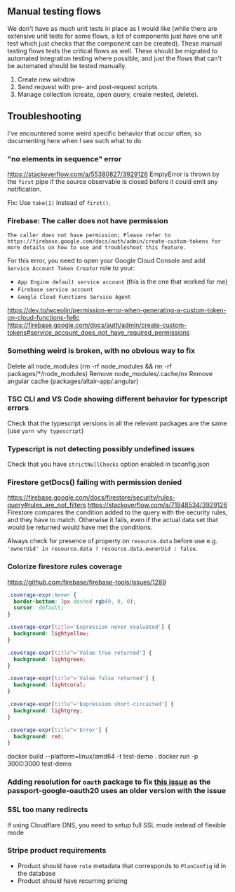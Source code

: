 ## Manual testing flows

We don't have as much unit tests in place as I would like (while there are extensive unit tests for some flows, a lot of components just have one unit test which just checks that the component can be created). These manual testing flows tests the critical flows as well. These should be migrated to automated integration testing where possible, and just the flows that can't be automated should be tested manually.

1. Create new window
1. Send request with pre- and post-request scripts.
1. Manage collection (create, open query, create nested, delete).

## Troubleshooting

I've encountered some weird specific behavior that occur often, so documenting here when I see such what to do

### "no elements in sequence" error

https://stackoverflow.com/a/55380827/3929126
EmptyError is thrown by the `first` pipe if the source observable is closed before it could emit any notification.

Fix: Use `take(1)` instead of `first()`.

### Firebase: The caller does not have permission

`The caller does not have permission; Please refer to https://firebase.google.com/docs/auth/admin/create-custom-tokens for more details on how to use and troubleshoot this feature.`

For this error, you need to open your Google Cloud Console and add `Service Account Token Creator` role to your:

- `App Engine default service account` (this is the one that worked for me)
- `Firebase service account`
- `Google Cloud Functions Service Agent`

https://dev.to/wceolin/permission-error-when-generating-a-custom-token-on-cloud-functions-1e6c
https://firebase.google.com/docs/auth/admin/create-custom-tokens#service_account_does_not_have_required_permissions

### Something weird is broken, with no obvious way to fix

Delete all node_modules (rm -rf node_modules && rm -rf packages/\*/node_modules)
Remove node_modules/.cache/nx
Remove angular cache (packages/altair-app/.angular)

### TSC CLI and VS Code showing different behavior for typescript errors

Check that the typescript versions in all the relevant packages are the same (use `yarn why typescript`)

### Typescript is not detecting possibly undefined issues

Check that you have `strictNullChecks` option enabled in tsconfig.json

### Firestore getDocs() failing with permission denied

https://firebase.google.com/docs/firestore/security/rules-query#rules_are_not_filters
https://stackoverflow.com/a/71948534/3929126
Firestore compares the condition added to the query with the security rules, and they have to match. Otherwise it fails, even if the actual data set that would be returned would have met the conditions.

Always check for presence of property on `resource.data` before use e.g. `'ownerUid' in resource.data ? resource.data.ownerUid : false`.

### Colorize firestore rules coverage

https://github.com/firebase/firebase-tools/issues/1289

```css
.coverage-expr:hover {
  border-bottom: 3px dashed rgb(0, 0, 0);
  cursor: default;
}

.coverage-expr[title='Expression never evaluated'] {
  background: lightyellow;
}

.coverage-expr[title^='Value true returned'] {
  background: lightgreen;
}

.coverage-expr[title^='Value false returned'] {
  background: lightcoral;
}

.coverage-expr[title^='Expression short-circuited'] {
  background: lightgrey;
}

.coverage-expr[title^='Error'] {
  background: red;
}
```

docker build --platform=linux/amd64 -t test-demo .
docker run -p 3000:3000 test-demo

### Adding resolution for `oauth` package to fix [this issue](https://github.com/jaredhanson/passport-google-oauth2/issues/87) as the passport-google-oauth20 uses an older version with the issue

### SSL too many redirects

If using Cloudflare DNS, you need to setup full SSL mode instead of flexible mode

### Stripe product requirements

- Product should have `role` metadata that corresponds to `PlanConfig` id in the database
- Product should have recurring pricing

<!-- background:linear-gradient(135deg,#00F5A0 0%,#00D9F5 100%); -->

